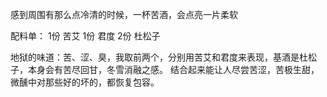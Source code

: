 感到周围有那么点冷清的时候，一杯苦酒，会点亮一片柔软

配料单：
1份 苦艾
1份 君度
2份 杜松子

地狱的味道：苦、涩、臭，我取前两个，分别用苦艾和君度来表现，基酒是杜松子，本身会有苦尽回甘，冬雪消融之感。 结合起来能让人尽尝苦涩，苦极生甜，微醺中对那些好的坏的，都恢复包容。

